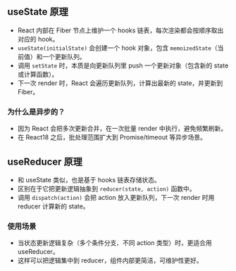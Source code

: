 ## useState 原理

- React 内部在 Fiber 节点上维护一个 hooks 链表，每次渲染都会按顺序取出对应的 hook。
- `useState(initialState)` 会创建一个 hook 对象，包含 `memoizedState`（当前值）和一个更新队列。
- 调用 `setState` 时，本质是向更新队列里 push 一个更新对象（包含新的 state 或计算函数）。
- 下一次 render 时，React 会遍历更新队列，计算出最新的 state，并更新到 Fiber。

### 为什么是异步的？

- 因为 React 会把多次更新合并，在一次批量 render 中执行，避免频繁刷新。
- 在 React18 之后，批处理范围扩大到 Promise/timeout 等异步场景。

## useReducer 原理

- 和 useState 类似，也是基于 hooks 链表存储状态。
- 区别在于它把更新逻辑抽象到 `reducer(state, action)` 函数中。
- 调用 `dispatch(action)` 会把 action 放入更新队列，下一次 render 时用 reducer 计算新的 state。

### 使用场景

- 当状态更新逻辑复杂（多个条件分支、不同 action 类型）时，更适合用 useReducer。
- 这样可以把逻辑集中到 reducer，组件内部更简洁，可维护性更好。
